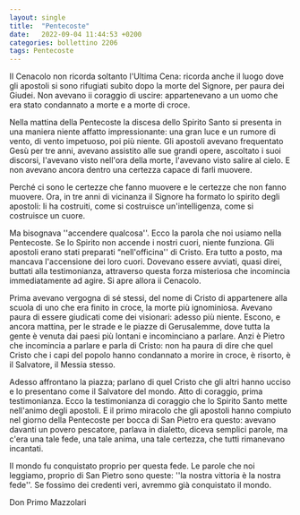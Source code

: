 ```yaml
---
layout: single
title:  "Pentecoste"
date:   2022-09-04 11:44:53 +0200
categories: bollettino 2206
tags: Pentecoste
---
```


II Cenacolo non ricorda soltanto l'Ultima Cena: ricorda anche il luogo dove gli apostoli si sono rifugiati subito dopo la morte del Signore, per paura dei Giudei. Non avevano ii coraggio di uscire: appartenevano a un uomo che era stato condannato a morte e a morte di croce. 

Nella mattina della Pentecoste la discesa dello Spirito Santo si presenta in una maniera niente affatto impressionante: una gran luce e un rumore di vento, di vento impetuoso, poi più niente. Gli apostoli avevano frequentato Gesù per tre anni,        avevano assistito alle sue grandi opere, ascoltato i suoi discorsi, l'avevano visto nell'ora della morte, l'avevano visto salire al cielo. E non avevano ancora dentro una certezza capace di farli muovere. 

Perché ci sono le certezze che fanno muovere e le certezze che non fanno muovere. Ora, in tre anni di vicinanza il Signore ha formato lo spirito degli apostoli: Ii ha costruiti, come si costruisce un'intelligenza, come si costruisce un cuore. 

Ma bisognava ''accendere qualcosa''. Ecco la parola che noi usiamo nella Pentecoste. Se lo Spirito non accende i nostri cuori, niente funziona. Gli apostoli erano stati preparati “nell'officina'' di Cristo. Era tutto a posto, ma mancava l'accensione dei loro cuori. Dovevano essere avviati, quasi direi, buttati alla testimonianza, attraverso questa forza misteriosa che incomincia immediatamente ad agire. Si apre allora ii Cenacolo. 

Prima avevano vergogna di sé stessi, del nome di Cristo di appartenere alla scuola di uno che era finito in croce, la morte più ignominiosa. Avevano paura di essere giudicati come dei visionari: adesso più niente. Escono, e ancora mattina, per le strade e le piazze di Gerusalemme, dove tutta la gente è venuta dai paesi più lontani e incominciano a parlare. Anzi è Pietro che incomincia a parlare e parla di Cristo: non ha paura di dire che quel Cristo che i capi del popolo hanno condannato a morire in croce, è risorto, è il Salvatore, il Messia stesso. 

Adesso affrontano la piazza; parlano di quel Cristo che gli altri hanno ucciso e lo presentano come il Salvatore del mondo. Atto di coraggio, prima testimonianza. Ecco la testimonianza di coraggio che lo Spirito Santo mette nell'animo degli apostoli. E il primo miracolo che gli apostoli hanno compiuto nel giorno della Pentecoste per bocca di San Pietro era questo: avevano davanti un povero pescatore, parlava in dialetto, diceva semplici        parole, ma c'era una tale fede, una tale anima, una tale certezza, che tutti rimanevano incantati.

II mondo fu conquistato proprio per questa fede. Le parole che noi leggiamo, proprio di San Pietro sono queste: ''la nostra vittoria è la nostra fede''. Se fossimo dei credenti veri, avremmo già conquistato il mondo.                        


Don Primo Mazzolari
